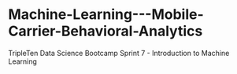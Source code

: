 # Machine-Learning---Mobile-Carrier-Behavioral-Analytics
TripleTen Data Science Bootcamp Sprint 7 - Introduction to Machine Learning
